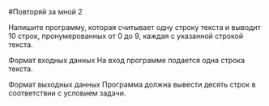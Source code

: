 #Повторяй за мной 2

Напишите программу, которая считывает одну строку текста и выводит 10 строк, пронумерованных от 0 до 9, каждая 
с указанной строкой текста.

Формат входных данных
На вход программе подается одна строка текста.

Формат выходных данных
Программа должна вывести десять строк в соответствии с условием задачи.